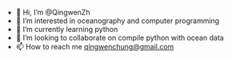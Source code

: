 - 👋 Hi, I’m @QingwenZh
- 👀 I’m interested in oceanography and computer programming
- 🌱 I’m currently learning python
- 💞️ I’m looking to collaborate on compile python with ocean data
- 📫 How to reach me qingwenchung@gmail.com

<!---
QingwenZh/QingwenZh is a ✨ special ✨ repository because its `README.md` (this file) appears on your GitHub profile.
You can click the Preview link to take a look at your changes.
--->
